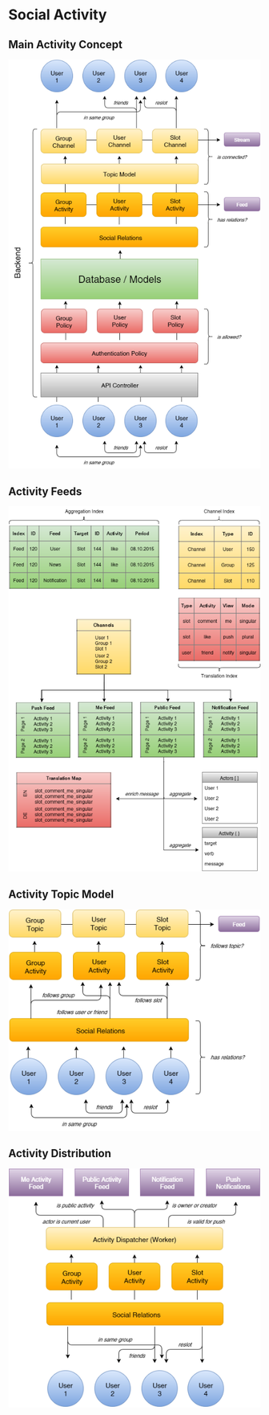 # Social Activity
## Main Activity Concept
![Data Flow Chart Concept](backend_concept.png)

## Activity Feeds
![Data Flow Chart Concept](activity_feed_concept.png)

## Activity Topic Model
![Data Flow Chart Concept](topic_model.png)

## Activity Distribution
![Data Flow Chart Concept](activity_distribution.png)
